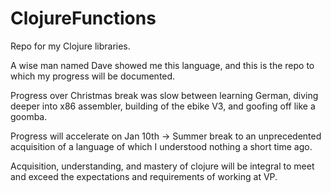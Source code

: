 # ClojureFunctions
Repo for my Clojure libraries. 

A wise man named Dave showed me this language, and this is the 
repo to which my progress will be documented.

Progress over Christmas break was slow between learning German, diving deeper into x86 assembler, building of the ebike V3, and goofing off like a goomba. 

Progress will accelerate on Jan 10th -> Summer break to an unprecedented acquisition of a language of which I understood nothing a short time ago.

Acquisition, understanding, and mastery of clojure will be integral to meet and exceed the expectations and requirements of working at VP.
